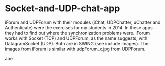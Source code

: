 # Socket-and-UDP-chat-app
iForum and UDPForum with their modules (iChat, UDPChatter, uChatter and Authenticate) were the exercises for my students in 2014. In these apps they had to find out where the synchronization problems were.
iForum works with Socket (TCP) and UDPForum, as the name suggests, with DatagramSocket (UDP).
Both are in SWING (see include images). The images from iForum is similar with udpForum_x.jpg from UDPForum.

Joe
